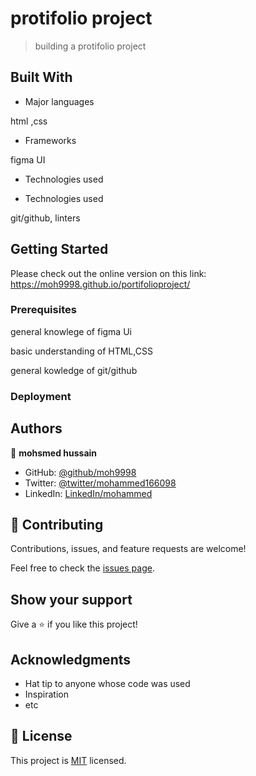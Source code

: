 


# protifolio project 



>building a protifolio project 



## Built With

- Major languages

html ,css

- Frameworks

figma UI


- Technologies used


- Technologies used


git/github, linters 


## Getting Started

Please check out the online version on this link:
https://moh9998.github.io/portifolioproject/


### Prerequisites


general knowlege of figma Ui

basic understanding of HTML,CSS

general kowledge of git/github


### Deployment



## Authors

👤 **mohsmed hussain**

- GitHub: [@github/moh9998](https://github.com/Moh9998)
- Twitter: [@twitter/mohammed166098](https://twitter.com/@Mohamme166098)
- LinkedIn: [LinkedIn/mohammed](https://linkedin.com/in/mohammed-hussain-160a1a95)



## 🤝 Contributing

Contributions, issues, and feature requests are welcome!

Feel free to check the [issues page](../../issues/).

## Show your support

Give a ⭐️ if you like this project!

## Acknowledgments

- Hat tip to anyone whose code was used
- Inspiration
- etc

## 📝 License

This project is [MIT](./MIT.md) licensed.
